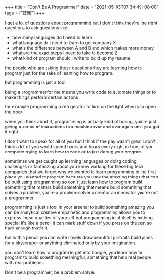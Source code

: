 +++
title = "Don't Be A Programmer"
date = "2021-05-03T07:34:49+08:00"
tags = ["鼓舞"]
+++

I get a lot of questions about programming but I don't think they're the right questions to ask questions like:

- how many languages do I need to learn
- what language do I need to learn to get company X
- what's the difference between A and B and which makes more money
- what are the exact steps I need to take to become Z
- what kind of program should I write to build up my resume

the people who are asking these questions they are learning how to program just for the sake of learning how to program.

but programming is just a tool.

being a programmer for me means you write code to automate things or to make things perform certain actions

for example programming a refrigerator to turn on the light when you open the door

when you think about it, programming is actually kind of boring, you're just giving a series of instructions to a machine over and over again until you get it right.

I don't want to speak for all of you but I think if the pay wasn't great I don't think a lot of you would spend hours and hours every night in front of yor computer trying to learn how to code or to just debug your program.

sometimes we get caught up learning languages or doing coding challenges or fantasizing about you know working for these big tech companies that we forget why we wanted to learn programming in the first place you wanted to program because you saw the amazing things that can be built using programming so don't just learn how to program build something that matters build something that means build something that solves a problem, you're a problem-solver a creator an innovator you're not a programmer.

programming is just a tool in your arsenal to build something amazing you can be analytical creative empathetic and programming allows you to express those qualities of yourself but programming in of itself is nothing special it's like a pencil it can mark stuff down if you press on the pen so hard enough that's it.

but with a pencil you can write novels draw beautiful portraits build plans for a skyscraper or anything eliminated only by your imagination.

you don't learn how to program to get into Google, you learn how to program to build something meaningful, something that help real people with real problems.

Don't be a programmer, be a problem solver.
